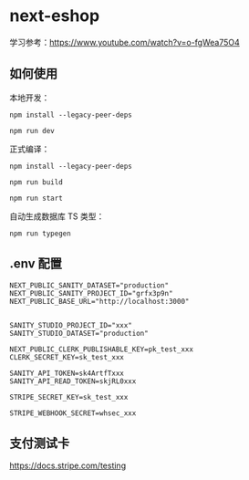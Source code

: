 # next-eshop

学习参考：https://www.youtube.com/watch?v=o-fgWea75O4

## 如何使用

本地开发：

```shell
npm install --legacy-peer-deps

npm run dev
```

正式编译：

```shell
npm install --legacy-peer-deps

npm run build

npm run start
```

自动生成数据库 TS 类型：

```shell
npm run typegen
```

## .env 配置

```shell
NEXT_PUBLIC_SANITY_DATASET="production"
NEXT_PUBLIC_SANITY_PROJECT_ID="grfx3p9n"
NEXT_PUBLIC_BASE_URL="http://localhost:3000"


SANITY_STUDIO_PROJECT_ID="xxx"
SANITY_STUDIO_DATASET="production"

NEXT_PUBLIC_CLERK_PUBLISHABLE_KEY=pk_test_xxx
CLERK_SECRET_KEY=sk_test_xxx

SANITY_API_TOKEN=sk4ArtfTxxx
SANITY_API_READ_TOKEN=skjRL0xxx

STRIPE_SECRET_KEY=sk_test_xxx

STRIPE_WEBHOOK_SECRET=whsec_xxx
```

## 支付测试卡

https://docs.stripe.com/testing
